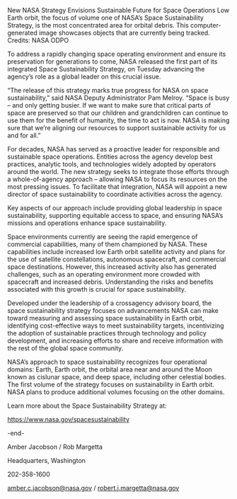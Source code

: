 New NASA Strategy Envisions Sustainable Future for Space Operations 
 Low Earth orbit, the focus of volume one of NASA’s Space Sustainability Strategy, is the most concentrated area for orbital debris. This computer-generated image showcases objects that are currently being tracked. Credits: NASA ODPO

To address a rapidly changing space operating environment and ensure its preservation for generations to come, NASA released the first part of its integrated Space Sustainability Strategy, on Tuesday advancing the agency’s role as a global leader on this crucial issue.

“The release of this strategy marks true progress for NASA on space sustainability,” said NASA Deputy Administrator Pam Melroy. “Space is busy – and only getting busier. If we want to make sure that critical parts of space are preserved so that our children and grandchildren can continue to use them for the benefit of humanity, the time to act is now. NASA is making sure that we’re aligning our resources to support sustainable activity for us and for all.”

For decades, NASA has served as a proactive leader for responsible and sustainable space operations. Entities across the agency develop best practices, analytic tools, and technologies widely adopted by operators around the world. The new strategy seeks to integrate those efforts through a whole-of-agency approach – allowing NASA to focus its resources on the most pressing issues. To facilitate that integration, NASA will appoint a new director of space sustainability to coordinate activities across the agency.

Key aspects of our approach include providing global leadership in space sustainability, supporting equitable access to space, and ensuring NASA’s missions and operations enhance space sustainability.

Space environments currently are seeing the rapid emergence of commercial capabilities, many of them championed by NASA. These capabilities include increased low Earth orbit satellite activity and plans for the use of satellite constellations, autonomous spacecraft, and commercial space destinations. However, this increased activity also has generated challenges, such as an operating environment more crowded with spacecraft and increased debris. Understanding the risks and benefits associated with this growth is crucial for space sustainability.

Developed under the leadership of a crossagency advisory board, the space sustainability strategy focuses on advancements NASA can make toward measuring and assessing space sustainability in Earth orbit, identifying cost-effective ways to meet sustainability targets, incentivizing the adoption of sustainable practices through technology and policy development, and increasing efforts to share and receive information with the rest of the global space community.

NASA’s approach to space sustainability recognizes four operational domains: Earth, Earth orbit, the orbital area near and around the Moon known as cislunar space, and deep space, including other celestial bodies. The first volume of the strategy focuses on sustainability in Earth orbit. NASA plans to produce additional volumes focusing on the other domains.

Learn more about the Space Sustainability Strategy at:

https://www.nasa.gov/spacesustainability

-end-

Amber Jacobson / Rob Margetta

Headquarters, Washington

202-358-1600

amber.c.jacobson@nasa.gov / robert.j.margetta@nasa.gov